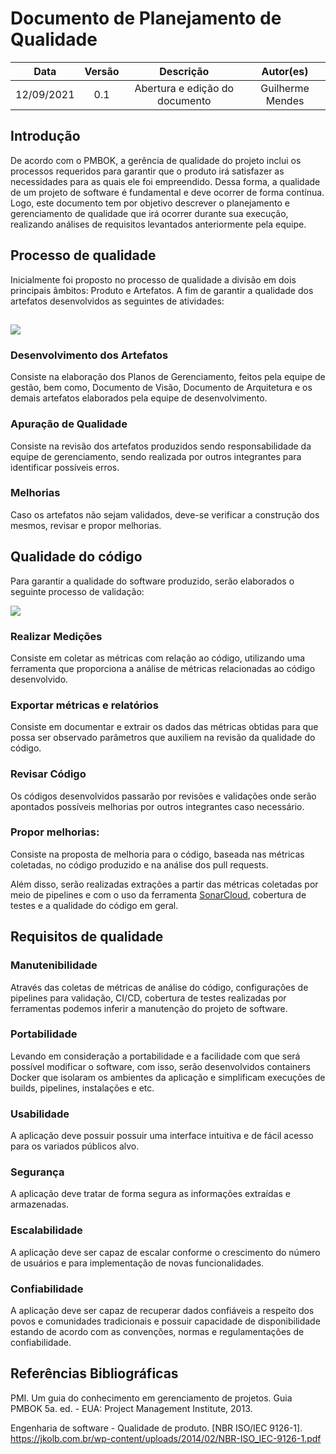 # Documento de Planejamento de Qualidade

|    Data    | Versão |      Descrição       |           Autor(es)            |
| :--------: | :----: | :------------------: | :----------------------------: |
| 12/09/2021 |  0.1   | Abertura e edição do documento | Guilherme Mendes |


## Introdução

De acordo com o PMBOK, a gerência de qualidade do projeto inclui os processos requeridos para garantir que o produto irá satisfazer as necessidades para as quais ele foi empreendido. 
Dessa forma, a qualidade de um projeto de software é fundamental e deve ocorrer de forma contínua. Logo, este documento tem por objetivo descrever o planejamento e gerenciamento de qualidade que irá ocorrer durante sua execução, realizando análises de requisitos levantados anteriormente pela equipe.

## Processo de qualidade

Inicialmente foi proposto no processo de qualidade a divisão em dois principais âmbitos: Produto e Artefatos.
A fim de garantir a qualidade dos artefatos desenvolvidos as seguintes de atividades:

## ![](https://i.imgur.com/YLyh5Dw.png)

### Desenvolvimento dos Artefatos
Consiste na elaboração dos Planos de Gerenciamento, feitos pela equipe de gestão, bem como, Documento de Visão, Documento de Arquitetura e os demais artefatos elaborados pela equipe de desenvolvimento.
### Apuração de Qualidade 
Consiste na revisão dos artefatos produzidos sendo responsabilidade da equipe de gerenciamento, sendo realizada por outros integrantes para identificar possíveis erros.
### Melhorias 
Caso os artefatos não sejam validados, deve-se verificar a construção dos mesmos, revisar e propor melhorias.

## Qualidade do código

Para garantir a qualidade do software produzido, serão elaborados o seguinte processo de validação:

![](https://i.imgur.com/LDCotCd.png)

### Realizar Medições
Consiste em coletar as métricas com relação ao código, utilizando uma ferramenta que proporciona a análise de métricas relacionadas ao código desenvolvido.

### Exportar métricas e relatórios
Consiste em documentar e extrair os dados das métricas obtidas para que possa ser observado parâmetros que auxiliem na revisão da qualidade do código.

### Revisar Código
Os códigos desenvolvidos passarão por revisões e validações onde serão apontados possíveis melhorias por outros integrantes caso necessário.

### Propor melhorias: 
Consiste na proposta de melhoria para o código, baseada nas métricas coletadas, no código produzido e na análise dos pull requests.

Além disso, serão realizadas extrações a partir das métricas coletadas por meio de pipelines e com o uso da ferramenta [SonarCloud](https://sonarcloud.io/code-quality), cobertura de testes e a qualidade do código em geral.

## Requisitos de qualidade

### Manutenibilidade 
Através das coletas de métricas de análise do código, configurações de pipelines para validação, CI/CD, cobertura de testes realizadas por ferramentas podemos inferir a manutenção do projeto de software.

### Portabilidade
Levando em consideração a portabilidade e a facilidade com que será possível modificar o software, com isso, serão desenvolvidos containers Docker que isolaram os ambientes da aplicação e simplificam execuções de builds, pipelines, instalações e etc.
### Usabilidade
A aplicação deve possuir possuir uma interface intuitiva e de fácil acesso para os variados públicos alvo.
### Segurança 
A aplicação deve tratar de forma segura as informações extraídas e armazenadas.
### Escalabilidade
A aplicação deve ser capaz de escalar conforme o crescimento do número de usuários e para implementação de novas funcionalidades.
### Confiabilidade
A aplicação deve ser capaz de recuperar dados confiáveis a respeito dos povos e comunidades tradicionais e possuir capacidade de disponibilidade estando de acordo com as convenções, normas e regulamentações de confiabilidade.


## Referências Bibliográficas
PMI. Um guia do conhecimento em gerenciamento de projetos. Guia PMBOK 5a. ed. - EUA: Project Management Institute, 2013.

Engenharia de software - Qualidade de produto. [NBR ISO/IEC 9126-1]. https://jkolb.com.br/wp-content/uploads/2014/02/NBR-ISO_IEC-9126-1.pdf 

